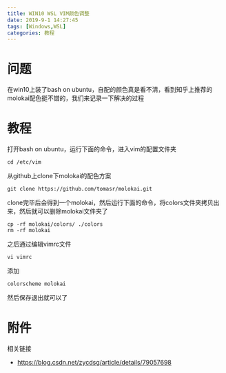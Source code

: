```yaml
---
title: WIN10 WSL VIM颜色调整
date: 2019-9-1 14:27:45
tags: [Windows,WSL]
categories: 教程
---
```


# 问题

在win10上装了bash on ubuntu，自配的颜色真是看不清，看到知乎上推荐的molokai配色挺不错的，我们来记录一下解决的过程

# 教程

打开bash on ubuntu，运行下面的命令，进入vim的配置文件夹

```
cd /etc/vim
```

从github上clone下molokai的配色方案

```
git clone https://github.com/tomasr/molokai.git
```

clone完毕后会得到一个molokai，然后运行下面的命令，将colors文件夹拷贝出来，然后就可以删除molokai文件夹了

```
cp -rf molokai/colors/ ./colors
rm -rf molokai
```

之后通过编辑vimrc文件

```
vi vimrc
```

添加

```
colorscheme molokai
```

然后保存退出就可以了

# 附件

相关链接

* https://blog.csdn.net/zycdsg/article/details/79057698